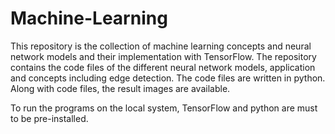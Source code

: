 # Machine-Learning
This repository is the collection of machine learning concepts and neural network models and their implementation with TensorFlow. The repository contains the code files of the different neural network models, application and concepts including edge detection.
The code files are written in python. Along with code files, the result images are available.

To run the programs on the local system, TensorFlow and python are must to be pre-installed.

